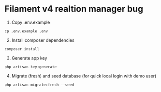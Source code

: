 # Filament v4 realtion manager bug

1. Copy .env.example
```
cp .env.example .env
```

2. Install composer dependencies
```
composer install
```

3. Generate app key
```
php artisan key:generate
```

4. Migrate (fresh) and seed database (for quick local login with demo user)
```
php artisan migrate:fresh --seed
```
